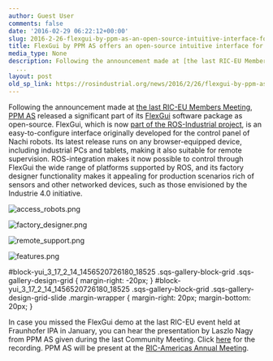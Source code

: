```yaml
---
author: Guest User
comments: false
date: '2016-02-29 06:22:12+00:00'
slug: 2016-2-26-flexgui-by-ppm-as-an-open-source-intuitive-interface-for-robot-control
title: FlexGui by PPM AS offers an open-source intuitive interface for robot control
media_type: None
description: Following the announcement made at [the last RIC-EU Members Meeting](http://rosindustrial.org/news/2016/2/5/ric-europe-event-recap-tech-
  ...
layout: post
old_sp_link: https://rosindustrial.org/news/2016/2/26/flexgui-by-ppm-as-an-open-source-intuitive-interface-for-robot-control
---
```


Following the announcement made at [the last RIC-EU Members Meeting](http://rosindustrial.org/news/2016/2/5/ric-europe-event-recap-tech-demo-2016-members-meeting), [PPM AS](https://www.ppm.no/flexgui-Home) released a significant part of its [FlexGui](https://www.ppm.no/flexgui-Home) software package as open-source. FlexGui, which is now [part of the ROS-Industrial project](https://github.com/ros-industrial/flexgui_industrial), is an easy-to-configure interface originally developed for the control panel of Nachi robots. Its latest release runs on any browser-equipped device, including industrial PCs and tablets, making it also suitable for remote supervision. ROS-integration makes it now possible to control through FlexGui the wide range of platforms supported by ROS, and its factory designer functionality makes it appealing for production scenarios rich of sensors and other networked devices, such as those envisioned by the Industrie 4.0 initiative.

![access_robots.png](https://images.squarespace-cdn.com/content/v1/51df34b1e4b08840dcfd2841/1456523878072-3D49F1KPWV63YIBM27G8/access_robots.png)

![factory_designer.png](https://images.squarespace-cdn.com/content/v1/51df34b1e4b08840dcfd2841/1456523892836-O50SUHVSVG5IJ34TUWPY/factory_designer.png)

![remote_support.png](https://images.squarespace-cdn.com/content/v1/51df34b1e4b08840dcfd2841/1456524129132-0NG5LUSXQ86FAYNEB9VS/remote_support.png)

![features.png](https://images.squarespace-cdn.com/content/v1/51df34b1e4b08840dcfd2841/1456523934876-EDZUZ8PUL4K2H7PTKV22/features.png)

#block-yui\_3\_17\_2\_14\_1456520726180\_18525 .sqs-gallery-block-grid .sqs-gallery-design-grid { margin-right: -20px; }
#block-yui\_3\_17\_2\_14\_1456520726180\_18525 .sqs-gallery-block-grid .sqs-gallery-design-grid-slide .margin-wrapper { margin-right: 20px; margin-bottom: 20px; }

In case you missed the FlexGui demo at the last RIC-EU event held at Fraunhofer IPA in January, you can hear the presentation by Laszlo Nagy from PPM AS given during the last Community Meeting. Click [here](http://rosindustrial.org/news/2016/2/26/video-community-meeting-23-february-2016) for the recording. PPM AS will be present at the [RIC-Americas Annual Meeting](http://rosindustrial.org/events/2016/3/3/ric-americas-annual-meeting-2016).


